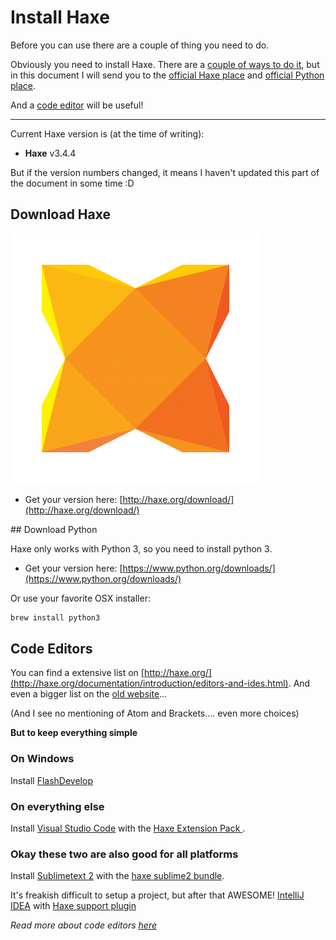 # Install Haxe

Before you can use there are a couple of thing you need to do.

Obviously you need to install Haxe. There are a [couple of ways to do it](../haxe/installation.md), but in this document I will send you to the [official Haxe place](#haxe) and [official Python place](#python).

And a [code editor](#ide) will be useful!

----

Current Haxe version is (at the time of writing):

* **Haxe** v3.4.4

But if the version numbers changed, it means I haven't updated this part of the document in some time :D

<a name="haxe"></a>
## Download Haxe

![](../img/haxe_logo.png)

* Get your version here: [http://haxe.org/download/](http://haxe.org/download/)



<a name="python">
## Download Python

Haxe only works with Python 3, so you need to install python 3.

* Get your version here: [https://www.python.org/downloads/](https://www.python.org/downloads/)


Or use your favorite OSX installer:

```bash
brew install python3
```



<a name="ide"></a>
## Code Editors

You can find a extensive list on [http://haxe.org/](http://haxe.org/documentation/introduction/editors-and-ides.html).
And even a bigger list on the [old website](http://old.haxe.org/com/ide)...

(And I see no mentioning of Atom and Brackets.... even more choices)

**But to keep everything simple**

### On Windows

Install [FlashDevelop](http://www.flashdevelop.org/)

### On everything else

Install [Visual Studio Code](https://code.visualstudio.com/) with the [Haxe Extension Pack ](https://marketplace.visualstudio.com/items?itemName=vshaxe.haxe-extension-pack).

### Okay these two are also good for all platforms

Install [Sublimetext 2](http://sublimetext.com/) with the [haxe sublime2 bundle](https://github.com/clemos/haxe-sublime2-bundle).

It's freakish difficult to setup a project, but after that AWESOME!
[IntelliJ IDEA](http://www.jetbrains.com/idea/) with [Haxe support plugin](https://plugins.jetbrains.com/plugin/6873)


*Read more about code editors [here](../haxe/choosing-a-code-editor.md)*